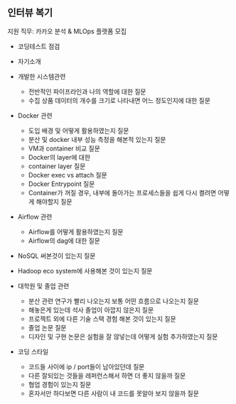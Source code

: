 ## 인터뷰 복기

지원 직무: 카카오 분석 & MLOps 플랫폼 모집 


- 코딩테스트 점검 
- 자기소개
- 개발한 시스템관련
  - 전반적인 파이프라인과 나의 역할에 대한 질문
  - 수집 상품 데이터의 개수를 크기로 나타내면 어느 정도인지에 대한 질문

- Docker 관련
  - 도입 배경 및 어떻게 활용하였는지 질문
  - 분산 및 docker 내부 성능 측정을 해본적 있는지 질문 
  - VM과 container 비교 질문
  - Docker의 layer에 대한 
  - container layer 질문
  - Docker exec vs attach 질문
  - Docker Entrypoint 질문
  - Container가 꺼질 경우, 내부에 돌아가는 프로세스들을 쉽게 다시 켤려면 어떻게 해야할지 질문

- Airflow 관련
  - Airflow를 어떻게 활용하였는지 질문  
  - Airflow의 dag에 대한 질문

- NoSQL 써본것이 있는지 질문

- Hadoop eco system에 사용해본 것이 있는지 질문

- 대학원 및 졸업 관련
  - 분산 관련 연구가 빨리 나오는지 보통 어떤 흐름으로 나오는지 질문
  - 해놓은게 있는데 석사 졸업이 아깝지 않은지 질문
  - 프로젝트 외에 다른 기술 스택 경험 해본 것이 있는지 질문
  - 졸업 논문 질문
  - 디자인 및 구현 논문은 실험을 잘 않넣는데 어떻게 실험 추가하였는지 질문  

- 코딩 스타일
  - 코드들 사이에 ip / port들이 남아있던데 질문
  - 다른 잘되있는 것들을 레퍼런스해서 하면 더 좋지 않을까 질문
  - 협업 경험이 있는지 질문
  - 혼자서만 하다보면 다른 사람이 내 코드를 못알아 보지 않을까 질문   

